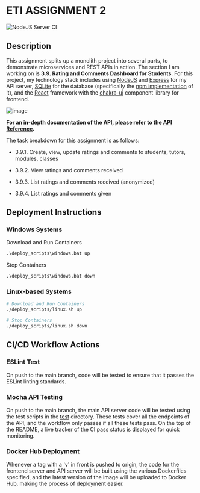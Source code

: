 # ETI ASSIGNMENT 2

![NodeJS Server CI](https://github.com/kahkoii/ETI-Assignment2/actions/workflows/CI.yaml/badge.svg)

## Description

This assignment splits up a monolith project into several parts, to demonstrate microservices and REST APIs in action. The section I am working on is **3.9. Rating and Comments Dashboard for Students**. For this project, my technology stack includes using [NodeJS](https://nodejs.org/en/about/) and [Express](https://expressjs.com/) for my API server, [SQLite](https://www.sqlite.org/index.html) for the database (specifically the [npm implementation](https://www.npmjs.com/package/sqlite3) of it), and the [React](https://reactjs.org/) framework with the [chakra-ui](https://chakra-ui.com/) component library for frontend.

![image](https://user-images.githubusercontent.com/33172738/151199345-87b313e7-39df-4e87-8e68-ac16c855d69d.png)

**For an in-depth documentation of the API, please refer to the [API Reference](API_Reference.md).**

The task breakdown for this assignment is as follows:

- 3.9.1. Create, view, update ratings and comments to students, tutors, modules, classes

- 3.9.2. View ratings and comments received

- 3.9.3. List ratings and comments received (anonymized)

- 3.9.4. List ratings and comments given

## Deployment Instructions

### Windows Systems

Download and Run Containers

```txt
.\deploy_scripts\windows.bat up
```

Stop Containers

```txt
.\deploy_scripts\windows.bat down
```

### Linux-based Systems

```sh
# Download and Run Containers
./deploy_scripts/linux.sh up

# Stop Containers
./deploy_scripts/linux.sh down
```

## CI/CD Workflow Actions

### ESLint Test

On push to the main branch, code will be tested to ensure that it passes the ESLint linting standards.

### Mocha API Testing

On push to the main branch, the main API server code will be tested using the test scripts in the [test](./test) directory. These tests cover all the endpoints of the API, and the workflow only passes if all these tests pass. On the top of the README, a live tracker of the CI pass status is displayed for quick monitoring.

### Docker Hub Deployment

Whenever a tag with a 'v' in front is pushed to origin, the code for the frontend server and API server will be built using the various Dockerfiles specified, and the latest version of the image will be uploaded to Docker Hub, making the process of deployment easier.
